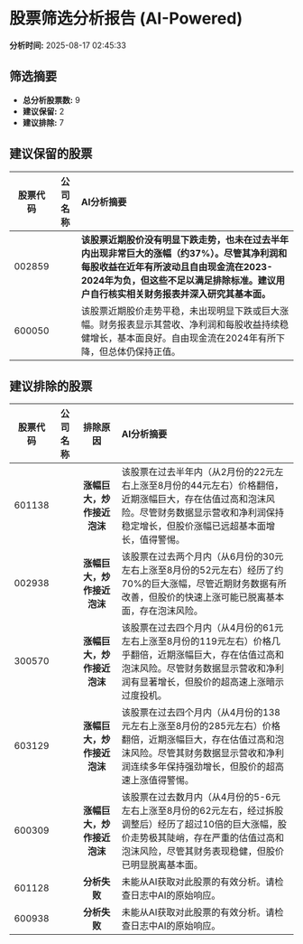 # 股票筛选分析报告 (AI-Powered)

**分析时间:** 2025-08-17 02:45:33

## 筛选摘要

- **总分析股票数:** 9
- **建议保留:** 2
- **建议排除:** 7

## 建议保留的股票

| 股票代码 | 公司名称 | AI分析摘要 |
|:---:|:---:|:---|
| 002859 |  | **该股票近期股价没有明显下跌走势，也未在过去半年内出现非常巨大的涨幅（约37%）。尽管其净利润和每股收益在近年有所波动且自由现金流在2023-2024年为负，但这些不足以满足排除标准。建议用户自行核实相关财务报表并深入研究其基本面。** |
| 600050 |  | 该股票近期股价走势平稳，未出现明显下跌或巨大涨幅。财务报表显示其营收、净利润和每股收益持续稳健增长，基本面良好。自由现金流在2024年有所下降，但总体仍保持正值。 |

## 建议排除的股票

| 股票代码 | 公司名称 | 排除原因 | AI分析摘要 |
|:---:|:---:|:---:|:---|
| 601138 |  | **涨幅巨大，炒作接近泡沫** | 该股票在过去半年内（从2月份的22元左右上涨至8月份的44元左右）价格翻倍，近期涨幅巨大，存在估值过高和泡沫风险。尽管财务数据显示营收和净利润保持稳定增长，但股价涨幅已远超基本面增长，值得警惕。 |
| 002938 |  | **涨幅巨大，炒作接近泡沫** | 该股票在过去两个月内（从6月份的30元左右上涨至8月份的52元左右）经历了约70%的巨大涨幅，尽管近期财务数据有所改善，但股价的快速上涨可能已脱离基本面，存在泡沫风险。 |
| 300570 |  | **涨幅巨大，炒作接近泡沫** | 该股票在过去四个月内（从4月份的61元左右上涨至8月份的119元左右）价格几乎翻倍，近期涨幅巨大，存在估值过高和泡沫风险。尽管财务数据显示营收和净利润有显著增长，但股价的超高速上涨暗示过度投机。 |
| 603129 |  | **涨幅巨大，炒作接近泡沫** | 该股票在过去四个月内（从4月份的138元左右上涨至8月份的285元左右）价格翻倍，近期涨幅巨大，存在估值过高和泡沫风险。尽管其财务数据显示营收和净利润连续多年保持强劲增长，但股价的超高速上涨值得警惕。 |
| 600309 |  | **涨幅巨大，炒作接近泡沫** | 该股票在过去数月内（从4月份的5-6元左右上涨至8月份的62元左右，经过拆股调整后）经历了超过10倍的巨大涨幅，股价走势极其陡峭，存在严重的估值过高和泡沫风险，尽管其财务表现稳健，但股价已明显脱离基本面。 |
| 601128 |  | **分析失败** | 未能从AI获取对此股票的有效分析。请检查日志中AI的原始响应。 |
| 600938 |  | **分析失败** | 未能从AI获取对此股票的有效分析。请检查日志中AI的原始响应。 |

